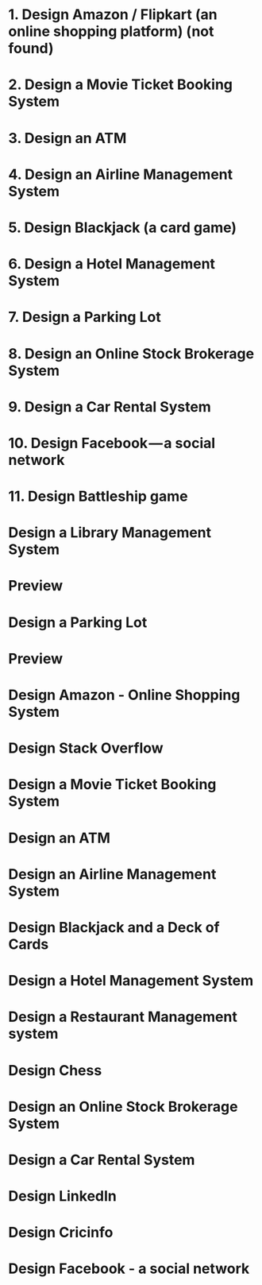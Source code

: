 # 1. Design Amazon / Flipkart (an online shopping platform) (not found)
# 2. Design a Movie Ticket Booking System
# 3. Design an ATM
# 4. Design an Airline Management System
# 5. Design Blackjack (a card game)
# 6. Design a Hotel Management System
# 7. Design a Parking Lot
# 8. Design an Online Stock Brokerage System
# 9. Design a Car Rental System
# 10. Design Facebook — a social network
# 11. Design Battleship game
# Design a Library Management System
# Preview
# Design a Parking Lot
# Preview
# Design Amazon - Online Shopping System
# Design Stack Overflow
# Design a Movie Ticket Booking System
# Design an ATM
# Design an Airline Management System
# Design Blackjack and a Deck of Cards
# Design a Hotel Management System
# Design a Restaurant Management system
# Design Chess
# Design an Online Stock Brokerage System
# Design a Car Rental System
# Design LinkedIn
# Design Cricinfo
# Design Facebook - a social network